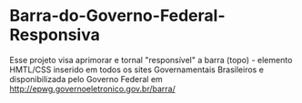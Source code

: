 Barra-do-Governo-Federal-Responsiva
===================================

Esse projeto visa aprimorar e tornal "responsível" a barra (topo) - elemento HMTL/CSS inserido em todos os sites Governamentais Brasileiros e disponibilizada pelo Governo Federal em http://epwg.governoeletronico.gov.br/barra/
